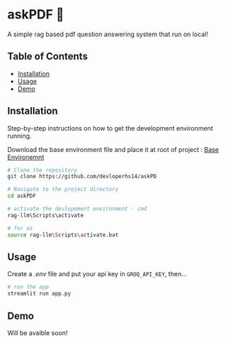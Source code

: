# askPDF 📄
A simple rag based pdf question answering system that run on local!

## Table of Contents

- [Installation](#installation)
- [Usage](#usage)
- [Demo](#demo)
## Installation

Step-by-step instructions on how to get the development environment running.

Download the base environment file and place it at root of project : [Base Environemnt](https://drive.google.com/drive/folders/13xsWunhffclKbhuu5ADD7Rc7xTMMFxG0?usp=sharing)

```sh
# Clone the repository
git clone https://github.com/devloperhs14/askPD

# Navigate to the project directory
cd askPDF

# activate the devlopement environment - cmd
rag-llm\Scripts\activate

# for os
source rag-llm\Scripts\activate.bat
```


## Usage
Create a *.env* file and put your api key in `GROQ_API_KEY`, then...
```sh
# run the app
streamlit run app.py
```

## Demo
Will be avaible soon!



